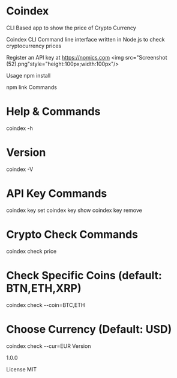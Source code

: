 # Coindex
CLI Based app to show the price of Crypto Currency

Coindex CLI
Command line interface written in Node.js to check cryptocurrency prices

Register an API key at https://nomics.com
<img src="Screenshot (52).png"style="height:100px;width:100px"/>

Usage
npm install

npm link
Commands
# Help & Commands
coindex -h

# Version
coindex -V

# API Key Commands
coindex key set
coindex key show
coindex key remove

# Crypto Check Commands
coindex check price

# Check Specific Coins (default: BTN,ETH,XRP)
coindex check --coin=BTC,ETH

# Choose Currency (Default: USD)
coindex check --cur=EUR
Version

1.0.0

License
MIT
